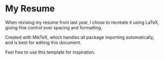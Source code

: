 # My Resume

When revising my resume from last year, I chose to recreate it using LaTeX, giving fine control over spacing and formatting.

Created with MikTeX, which handles all package importing automatically, and is best for editing this document.

Feel free to use this template for inspiration. 
